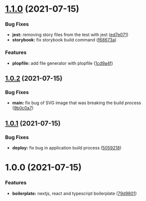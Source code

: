 # [1.1.0](https://github.com/PedroHenry-Santos/boilerplate-next/compare/v1.0.2...v1.1.0) (2021-07-15)


### Bug Fixes

* **jest:** removing story files from the test with jest ([ed7e071](https://github.com/PedroHenry-Santos/boilerplate-next/commit/ed7e07117ead95e815ded15031b3356dfb837ec8))
* **storybook:** fix storybook build command ([f68673a](https://github.com/PedroHenry-Santos/boilerplate-next/commit/f68673a67b76599b58fb4f18ce4126f388ef3449))


### Features

* **plopfile:** add file generator with plopfile ([1cd9a4f](https://github.com/PedroHenry-Santos/boilerplate-next/commit/1cd9a4fcf5309b827c0ddd6188fffbf764bc3fc8))

## [1.0.2](https://github.com/PedroHenry-Santos/boilerplate-next/compare/v1.0.1...v1.0.2) (2021-07-15)


### Bug Fixes

* **main:** fix bug of SVG image that was breaking the build process ([9b0c0a7](https://github.com/PedroHenry-Santos/boilerplate-next/commit/9b0c0a7ec7af751ec947821f0317523e1a0b15ea))

## [1.0.1](https://github.com/PedroHenry-Santos/boilerplate-next/compare/v1.0.0...v1.0.1) (2021-07-15)


### Bug Fixes

* **deploy:** fix bug in application build process ([5059218](https://github.com/PedroHenry-Santos/boilerplate-next/commit/5059218e2fe0c59eee790bc90c2e9866a536ffb0))

# 1.0.0 (2021-07-15)


### Features

* **boilerplate:** nextjs, react and typescript boilerplate ([79d9801](https://github.com/PedroHenry-Santos/boilerplate-next/commit/79d98012f45f9b22cf3c9406eb83d788de7fb525))
